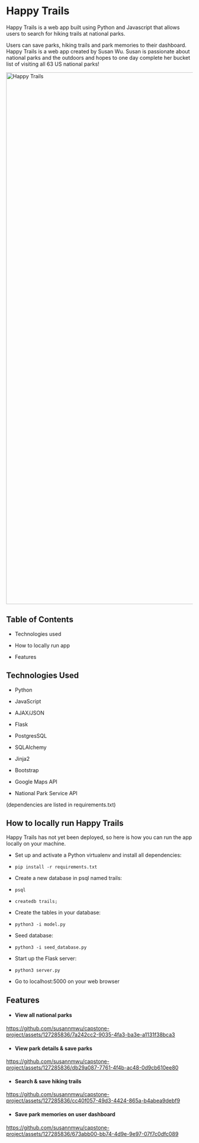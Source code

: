 # Happy Trails

Happy Trails is a web app built using Python and Javascript that allows users to search for hiking trails at national parks.

Users can save parks, hiking trails and park memories to their dashboard. Happy Trails is a web app created by Susan Wu. Susan is passionate about national parks and the outdoors and hopes to one day complete her bucket list of visiting all 63 US national parks!

<img width="1436" alt="Happy Trails" src="https://github.com/susannmwu/capstone-project/assets/127285836/384f9f43-d65f-46ce-9d37-a9bdcb65792a">

## Table of Contents

- Technologies used

- How to locally run app

- Features

## Technologies Used

- Python

- JavaScript

- AJAX/JSON

- Flask

- PostgresSQL

- SQLAlchemy

- Jinja2

- Bootstrap

- Google Maps API

- National Park Service API

(dependencies are listed in requirements.txt)

## How to locally run Happy Trails

Happy Trails has not yet been deployed, so here is how you can run the app locally on your machine.

- Set up and activate a Python virtualenv and install all dependencies:

- `pip install -r requirements.txt`

- Create a new database in psql named trails:

- `psql`

- `createdb trails;`

- Create the tables in your database:

- `python3 -i model.py`

- Seed database:

- `python3 -i seed_database.py`

- Start up the Flask server:

- `python3 server.py`

- Go to localhost:5000 on your web browser

## Features

- #### View all national parks

https://github.com/susannmwu/capstone-project/assets/127285836/7a242cc2-9035-4fa3-ba3e-a1131f38bca3

- #### View park details & save parks

https://github.com/susannmwu/capstone-project/assets/127285836/db29a087-7761-4f4b-ac48-0d9cb610ee80

- #### Search & save hiking trails

https://github.com/susannmwu/capstone-project/assets/127285836/cc40f057-49d3-4424-865a-b4abea9debf9

- #### Save park memories on user dashboard

https://github.com/susannmwu/capstone-project/assets/127285836/673abb00-bb74-4d9e-9e97-07f7c0dfc089
